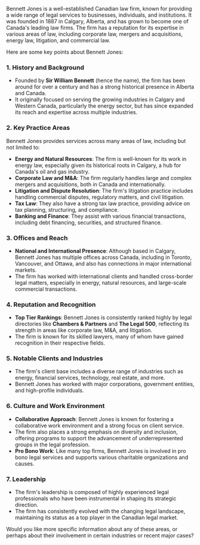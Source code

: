 Bennett Jones is a well-established Canadian law firm, known for providing a wide range of legal services to businesses, individuals, and institutions. It was founded in 1887 in Calgary, Alberta, and has grown to become one of Canada's leading law firms. The firm has a reputation for its expertise in various areas of law, including corporate law, mergers and acquisitions, energy law, litigation, and commercial law.

Here are some key points about Bennett Jones:

### 1. **History and Background**
   - Founded by **Sir William Bennett** (hence the name), the firm has been around for over a century and has a strong historical presence in Alberta and Canada.
   - It originally focused on serving the growing industries in Calgary and Western Canada, particularly the energy sector, but has since expanded its reach and expertise across multiple industries.

### 2. **Key Practice Areas**
   Bennett Jones provides services across many areas of law, including but not limited to:
   - **Energy and Natural Resources**: The firm is well-known for its work in energy law, especially given its historical roots in Calgary, a hub for Canada's oil and gas industry.
   - **Corporate Law and M&A**: The firm regularly handles large and complex mergers and acquisitions, both in Canada and internationally.
   - **Litigation and Dispute Resolution**: The firm's litigation practice includes handling commercial disputes, regulatory matters, and civil litigation.
   - **Tax Law**: They also have a strong tax law practice, providing advice on tax planning, structuring, and compliance.
   - **Banking and Finance**: They assist with various financial transactions, including debt financing, securities, and structured finance.

### 3. **Offices and Reach**
   - **National and International Presence**: Although based in Calgary, Bennett Jones has multiple offices across Canada, including in Toronto, Vancouver, and Ottawa, and also has connections in major international markets.
   - The firm has worked with international clients and handled cross-border legal matters, especially in energy, natural resources, and large-scale commercial transactions.

### 4. **Reputation and Recognition**
   - **Top Tier Rankings**: Bennett Jones is consistently ranked highly by legal directories like **Chambers & Partners** and **The Legal 500**, reflecting its strength in areas like corporate law, M&A, and litigation.
   - The firm is known for its skilled lawyers, many of whom have gained recognition in their respective fields.

### 5. **Notable Clients and Industries**
   - The firm's client base includes a diverse range of industries such as energy, financial services, technology, real estate, and more.
   - Bennett Jones has worked with major corporations, government entities, and high-profile individuals.

### 6. **Culture and Work Environment**
   - **Collaborative Approach**: Bennett Jones is known for fostering a collaborative work environment and a strong focus on client service.
   - The firm also places a strong emphasis on diversity and inclusion, offering programs to support the advancement of underrepresented groups in the legal profession.
   - **Pro Bono Work**: Like many top firms, Bennett Jones is involved in pro bono legal services and supports various charitable organizations and causes.

### 7. **Leadership**
   - The firm's leadership is composed of highly experienced legal professionals who have been instrumental in shaping its strategic direction.
   - The firm has consistently evolved with the changing legal landscape, maintaining its status as a top player in the Canadian legal market.

Would you like more specific information about any of these areas, or perhaps about their involvement in certain industries or recent major cases?
